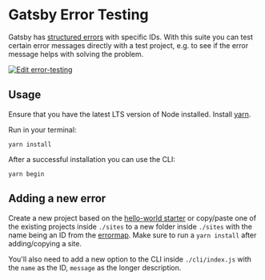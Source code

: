 # Gatsby Error Testing

Gatsby has [structured errors][errormap] with specific IDs. With this suite you can test certain error messages directly with a test project, e.g. to see if the error message helps with solving the problem.

[![Edit error-testing](https://codesandbox.io/static/img/play-codesandbox.svg)](https://codesandbox.io/s/github/gatsbyjs/error-testing/tree/master/?fontsize=14&hidenavigation=1&theme=dark)

## Usage

Ensure that you have the latest LTS version of Node installed. Install [yarn](https://classic.yarnpkg.com/en/docs/install).

Run in your terminal:

```shell
yarn install
```

After a successful installation you can use the CLI:

```shell
yarn begin
```

## Adding a new error

Create a new project based on the [hello-world starter](https://github.com/gatsbyjs/gatsby-starter-hello-world) or copy/paste one of the existing projects inside `./sites` to a new folder inside `./sites` with the name being an ID from the [errormap][errormap]. Make sure to run a `yarn install` after adding/copying a site.

You'll also need to add a new option to the CLI inside `./cli/index.js` with the `name` as the ID, `message` as the longer description.

[errormap]: https://github.com/gatsbyjs/gatsby/blob/master/packages/gatsby-cli/src/structured-errors/error-map.ts